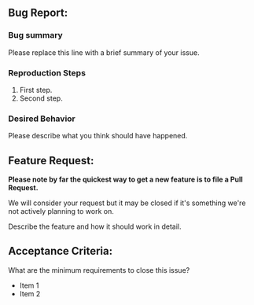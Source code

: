 <!-- Please erase any parts of this template not applicable to your Issue. -->

## Bug Report:

### Bug summary

Please replace this line with a brief summary of your issue.

### Reproduction Steps

  1. First step.
  1. Second step.

### Desired Behavior

Please describe what you think should have happened.

## Feature Request:

**Please note by far the quickest way to get a new feature is to file a Pull Request.**

We will consider your request but it may be closed if it's something we're not actively planning to work on.

Describe the feature and how it should work in detail.

## Acceptance Criteria:

What are the minimum requirements to close this issue?

  * Item 1
  * Item 2
